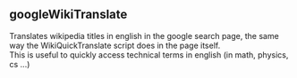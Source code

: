 ## googleWikiTranslate

Translates wikipedia titles in english in the google search page, the same way the WikiQuickTranslate script does in the page itself. <br>
This is useful to quickly access technical terms in english (in math, physics, cs ...)